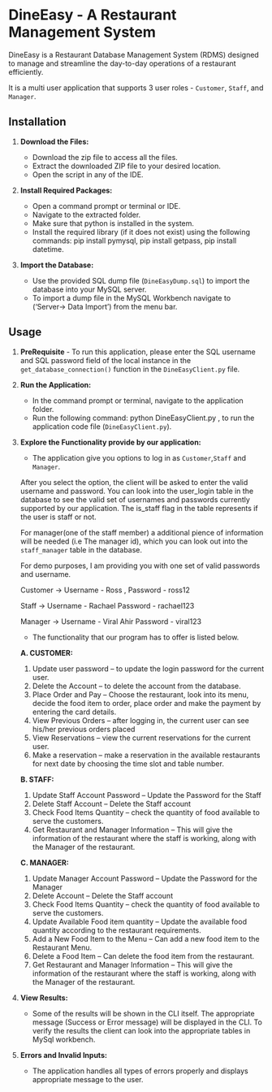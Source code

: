 # DineEasy - A Restaurant Management System

DineEasy is a Restaurant Database Management System (RDMS) designed to manage and streamline the day-to-day operations of a restaurant efficiently.

It is a multi user application that supports 3 user roles - `Customer`, `Staff`, and `Manager`.

## Installation

1. **Download the Files:**

   - Download the zip file to access all the files.
   - Extract the downloaded ZIP file to your desired location.
   - Open the script in any of the IDE.

2. **Install Required Packages:**

   - Open a command prompt or terminal or IDE.
   - Navigate to the extracted folder.
   - Make sure that python is installed in the system.
   - Install the required library (if it does not exist) using the following commands: pip install pymysql, pip install getpass, pip install datetime.

3. **Import the Database:**
   - Use the provided SQL dump file (`DineEasyDump.sql`) to import the database into your MySQL server.
   - To import a dump file in the MySQL Workbench navigate to (‘Server→ Data Import’) from the menu bar.

## Usage

1. **PreRequisite** - To run this application, please enter the SQL username and SQL password field of the local instance in the `get_database_connection()` function in the `DineEasyClient.py` file.

2. **Run the Application:**

   - In the command prompt or terminal, navigate to the application folder.
   - Run the following command: python DineEasyClient.py , to run the application code file (`DineEasyClient.py`).

3. **Explore the Functionality provide by our application:**

   - The application give you options to log in as `Customer`,`Staff` and `Manager`.

   After you select the option, the client will be asked to enter the valid username and password. You can look into the user_login table in the database to see the valid set of usernames and passwords currently supported by our application. The is_staff flag in the table represents if the user is staff or not.

   For manager(one of the staff member) a additional pience of information will be needed (i.e The manager id), which you can look out into the `staff_manager` table in the database.

   For demo purposes, I am providing you with one set of valid passwords and username.

   Customer -> Username - Ross , Password - ross12

   Staff -> Username - Rachael Password - rachael123

   Manager -> Username - Viral Ahir Password - viral123

   - The functionality that our program has to offer is listed below.

   **A. CUSTOMER:**

   1. Update user password – to update the login password for the current user.
   2. Delete the Account – to delete the account from the database.
   3. Place Order and Pay – Choose the restaurant, look into its menu, decide the food item to order, place order and make the payment by entering the card details.
   4. View Previous Orders – after logging in, the current user can see his/her previous orders placed
   5. View Reservations – view the current reservations for the current user.
   6. Make a reservation – make a reservation in the available restaurants for next date by choosing the time slot and table number.

   **B. STAFF:**

   1. Update Staff Account Password – Update the Password for the Staff
   2. Delete Staff Account – Delete the Staff account
   3. Check Food Items Quantity – check the quantity of food available to serve the customers.
   4. Get Restaurant and Manager Information – This will give the information of the restaurant where the staff is working, along with the Manager of the restaurant.

   **C. MANAGER:**

   1. Update Manager Account Password – Update the Password for the Manager
   2. Delete Account – Delete the Staff account
   3. Check Food Items Quantity – check the quantity of food available to serve the customers.
   4. Update Available Food item quantity – Update the available food quantity according to the restaurant requirements.
   5. Add a New Food Item to the Menu – Can add a new food item to the Restaurant Menu.
   6. Delete a Food Item – Can delete the food item from the restaurant.
   7. Get Restaurant and Manager Information – This will give the information of the restaurant where the staff is working, along with the Manager of the restaurant.

4. **View Results:**

   - Some of the results will be shown in the CLI itself. The appropriate message (Success or Error message) will be displayed in the CLI. To verify the results the client can look into the appropriate tables in MySql workbench.

5. **Errors and Invalid Inputs:**
   - The application handles all types of errors properly and displays appropriate message to the user.
